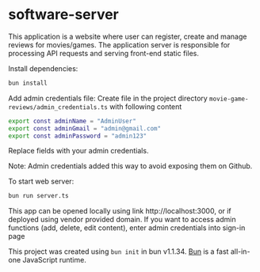 # software-server
This application is a website where user can register, create and manage reviews for movies/games.
The application server is responsible for processing API requests and serving front-end static files.

Install dependencies:

```bash
bun install
```
Add admin credentials file:
Create file in the project directory `movie-game-reviews/admin_credentials.ts` with following content
```bash
export const adminName = "AdminUser"
export const adminGmail = "admin@gmail.com"
export const adminPassword = "admin123"
```
Replace fields with your admin credentials.

Note: Admin credentials added this way to avoid exposing them on Github.


To start web server:

```bash
bun run server.ts
```

This app can be opened locally using link http://localhost:3000, or if deployed using vendor provided domain.
If you want to access admin functions (add, delete, edit content), enter admin credentials into sign-in page

This project was created using `bun init` in bun v1.1.34. [Bun](https://bun.sh) is a fast all-in-one JavaScript runtime.
